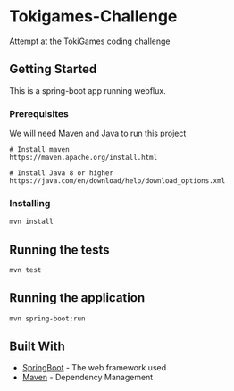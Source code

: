 # Tokigames-Challenge

Attempt at the TokiGames coding challenge

## Getting Started

This is a spring-boot app running webflux.

### Prerequisites

We will need Maven and Java to run this project

```
# Install maven
https://maven.apache.org/install.html

# Install Java 8 or higher
https://java.com/en/download/help/download_options.xml
```

### Installing

```bash
mvn install
```

## Running the tests

```bash
mvn test
```

## Running the application
```bash
mvn spring-boot:run
```

## Built With

* [SpringBoot](https://spring.io/projects/spring-boot) - The web framework used
* [Maven](https://maven.apache.org/) - Dependency Management 